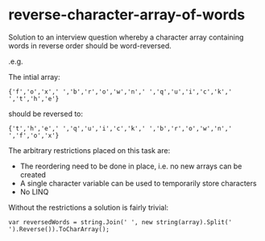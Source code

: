 # reverse-character-array-of-words

Solution to an interview question whereby a character array containing words in reverse order should be word-reversed.

.e.g.

The intial array:

`{'f','o','x',' ','b','r','o','w','n',' ','q','u','i','c','k',' ','t','h','e'}`

should be reversed to:

`{'t','h','e',' ','q','u','i','c','k',' ','b','r','o','w','n',' ','f','o','x'}`

The arbitrary restrictions placed on this task are:

- The reordering need to be done in place, i.e. no new arrays can be created
- A single character variable can be used to temporarily store characters
- No LINQ

Without the restrictions a solution is fairly trivial:

`var reversedWords = string.Join(' ', new string(array).Split(' ').Reverse()).ToCharArray();`
